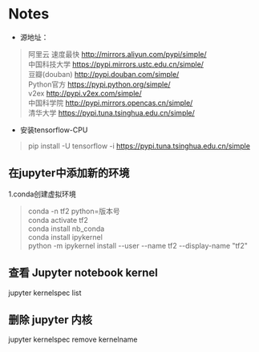 # Notes

- 源地址：  

> 阿里云 速度最快 http://mirrors.aliyun.com/pypi/simple/   
> 中国科技大学 https://pypi.mirrors.ustc.edu.cn/simple/  
> 豆瓣(douban) http://pypi.douban.com/simple/  
> Python官方 https://pypi.python.org/simple/  
> v2ex http://pypi.v2ex.com/simple/  
> 中国科学院 http://pypi.mirrors.opencas.cn/simple/  
> 清华大学 https://pypi.tuna.tsinghua.edu.cn/simple/  

- 安装tensorflow-CPU  

> pip install -U tensorflow -i https://pypi.tuna.tsinghua.edu.cn/simple  


## 在jupyter中添加新的环境  
1.conda创建虚拟环境  

> conda -n tf2 python=版本号  
> conda activate tf2  
> conda install nb_conda  
> conda install ipykernel  
> python -m ipykernel install --user --name tf2 --display-name "tf2"  

## 查看 Jupyter notebook kernel  
jupyter kernelspec list  
## 删除 jupyter 内核  
jupyter kernelspec remove kernelname  
